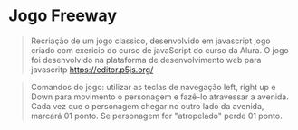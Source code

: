 # Jogo Freeway

> Recriação de um jogo classico, desenvolvido em javascript
> jogo criado com exericio do curso de javaScript do curso da Alura.
> O jogo foi desenvolvido na plataforma de desenvolvimento web para javascritp https://editor.p5js.org/

> Comandos do jogo:
utilizar as teclas de navegação left, right up e Down para movimento o personagem e fazê-lo atravessar a avenida.
Cada vez que o personagem chegar no outro lado da avenida, marcará 01 ponto.
Se personagem for "atropelado" perde 01 ponto.
